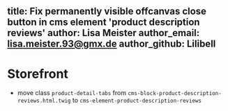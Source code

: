 title: Fix permanently visible offcanvas close button in cms element 'product description reviews'
author: Lisa Meister
author_email: lisa.meister.93@gmx.de
author_github: Lilibell
---

# Storefront
* move class `product-detail-tabs` from `cms-block-product-description-reviews.html.twig` to `cms-element-product-description-reviews`
